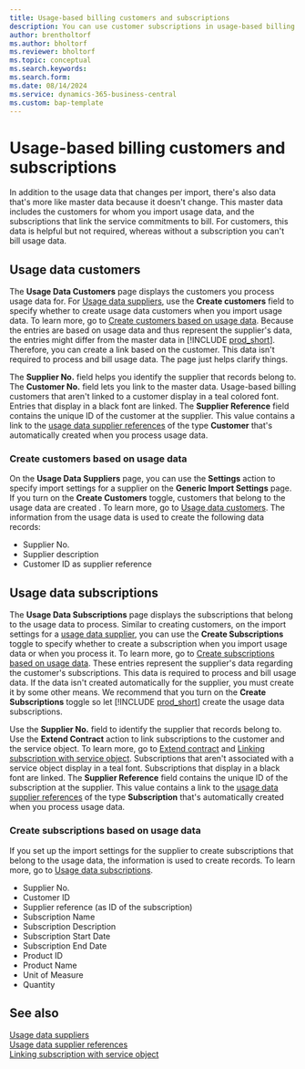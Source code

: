 ```yaml
---
title: Usage-based billing customers and subscriptions 
description: You can use customer subscriptions in usage-based billing.
author: brentholtorf
ms.author: bholtorf
ms.reviewer: bholtorf
ms.topic: conceptual
ms.search.keywords: 
ms.search.form: 
ms.date: 08/14/2024
ms.service: dynamics-365-business-central
ms.custom: bap-template
---
```


# Usage-based billing customers and subscriptions

In addition to the usage data that changes per import, there's also data that's more like master data because it doesn't change. This master data includes the customers for whom you import usage data, and the subscriptions that link the service commitments to bill. For customers, this data is helpful but not required, whereas without a subscription you can't bill usage data.

## Usage data customers

The **Usage Data Customers** page displays the customers you process usage data for. For [Usage data suppliers](suppliers.md), use the **Create customers** field to specify whether to create usage data customers when you import usage data. To learn more, go to [Create customers based on usage data](#create-customers-based-on-usage-data). Because the entries are based on usage data and thus represent the supplier's data, the entries might differ from the master data in [!INCLUDE [prod_short](../../includes/prod_short.md)]. Therefore, you can create a link based on the customer. This data isn't required to process and bill usage data. The page just helps clarify things.

The **Supplier No.** field helps you identify the supplier that records belong to. The **Customer No.** field lets you link to the master data. Usage-based billing customers that aren't linked to a customer display in a teal colored font. Entries that display in a black font are linked. The **Supplier Reference** field contains the unique ID of the customer at the supplier. This value contains a link to the [usage data supplier references](references.md) of the type **Customer** that's automatically created when you process usage data.

### Create customers based on usage data

On the **Usage Data Suppliers** page, you can use the **Settings** action to specify import settings for a supplier on the **Generic Import Settings** page. If you turn on the **Create Customers** toggle, customers that belong to the usage data are created <!--when? when you import data?-->. To learn more, go to [Usage data customers](#usage-data-customers). The information from the usage data is used to create the following data records:

* Supplier No.
* Supplier description
* Customer ID as supplier reference

## Usage data subscriptions

The **Usage Data Subscriptions** page displays the subscriptions that belong to the usage data to process. Similar to creating customers, on the import settings for a [usage data supplier](suppliers.md), you can use the **Create Subscriptions** toggle to specify whether to create a subscription when you import usage data or when you process it. To learn more, go to [Create subscriptions based on usage data](#create-subscriptions-based-on-usage-data). These entries represent the supplier's data regarding the customer's subscriptions. This data is required to process and bill usage data. If the data isn't created automatically for the supplier, you must create it by some other means. We recommend that you turn on the **Create Subscriptions** toggle so let [!INCLUDE [prod_short](../../includes/prod_short.md)] create the usage data subscriptions.

Use the **Supplier No.** field to identify the supplier that records belong to. Use the **Extend Contract** action to link subscriptions to the customer and the service object. To learn more, go to [Extend contract](../processing-usage-data/extend-contract.md) and [Linking subscription with service object](../processing-usage-data/connect-subscription-service-object.md). Subscriptions that aren't associated with a service object display in a teal font. Subscriptions that display in a black font are linked. The **Supplier Reference** field contains the unique ID of the subscription at the supplier. This value contains a link to the [usage data supplier references](references.md) of the type **Subscription** that's automatically created when you process usage data.

### Create subscriptions based on usage data

If you set up the import settings for the supplier to create subscriptions that belong to the usage data, the information is used to create records. To learn more, go to [Usage data subscriptions](#usage-data-subscriptions).

* Supplier No.
* Customer ID
* Supplier reference (as ID of the subscription)
* Subscription Name
* Subscription Description
* Subscription Start Date
* Subscription End Date
* Product ID
* Product Name
* Unit of Measure
* Quantity

## See also

[Usage data suppliers](suppliers.md)  
[Usage data supplier references](references.md)  
[Linking subscription with service object](../processing-usage-data/connect-subscription-service-object.md)  